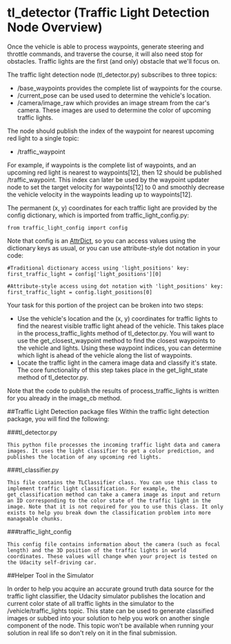 # tl_detector (Traffic Light Detection Node Overview)

Once the vehicle is able to process waypoints, generate steering and throttle commands, and traverse the course, it will also need stop for obstacles. Traffic lights are the first (and only) obstacle that we'll focus on.

The traffic light detection node (tl_detector.py) subscribes to three topics:

*    /base_waypoints provides the complete list of waypoints for the course.
*    /current_pose can be used used to determine the vehicle's location.
*    /camera/image_raw which provides an image stream from the car's camera. These images are used to determine the color of upcoming traffic lights.

The node should publish the index of the waypoint for nearest upcoming red light to a single topic:

*    /traffic_waypoint

For example, if waypoints is the complete list of waypoints, and an upcoming red light is nearest to waypoints[12], then 12 should be published /traffic_waypoint. This index can later be used by the waypoint updater node to set the target velocity for waypoints[12] to 0 and smoothly decrease the vehicle velocity in the waypoints leading up to waypoints[12].

The permanent (x, y) coordinates for each traffic light are provided by the config dictionary, which is imported from traffic_light_config.py:

	from traffic_light_config import config

Note that config is an [AttrDict](https://github.com/bcj/AttrDict), so you can access values using the dictionary keys as usual, or you can use attribute-style dot notation in your code:

    #Traditional dictionary access using 'light_positions' key:
    first_traffic_light = config['light_positions'][0]

    #Attribute-style access using dot notation with 'light_positions' key:
    first_traffic_light = config.light_positions[0]

Your task for this portion of the project can be broken into two steps:

* Use the vehicle's location and the (x, y) coordinates for traffic lights to find the nearest visible traffic light ahead of the vehicle. This takes place in the process_traffic_lights method of tl_detector.py. You will want to use the get_closest_waypoint method to find the closest waypoints to the vehicle and lights. Using these waypoint indices, you can determine which light is ahead of the vehicle along the list of waypoints.
* Locate the traffic light in the camera image data and classify it's state. The core functionality of this step takes place in the get_light_state method of tl_detector.py.

Note that the code to publish the results of process_traffic_lights is written for you already in the image_cb method.

##Traffic Light Detection package files
Within the traffic light detection package, you will find the following:

###tl_detector.py

    This python file processes the incoming traffic light data and camera images. It uses the light classifier to get a color prediction, and publishes the location of any upcoming red lights.

###tl_classifier.py

    This file contains the TLClassifier class. You can use this class to implement traffic light classification. For example, the get_classification method can take a camera image as input and return an ID corresponding to the color state of the traffic light in the image. Note that it is not required for you to use this class. It only exists to help you break down the classification problem into more manageable chunks.

###traffic_light_config

    This config file contains information about the camera (such as focal length) and the 3D position of the traffic lights in world coordinates. These values will change when your project is tested on the Udacity self-driving car.

##Helper Tool in the Simulator

In order to help you acquire an accurate ground truth data source for the traffic light classifier, the Udacity simulator publishes the location and current color state of all traffic lights in the simulator to the /vehicle/traffic_lights topic. This state can be used to generate classified images or subbed into your solution to help you work on another single component of the node. This topic won't be available when running your solution in real life so don't rely on it in the final submission.
